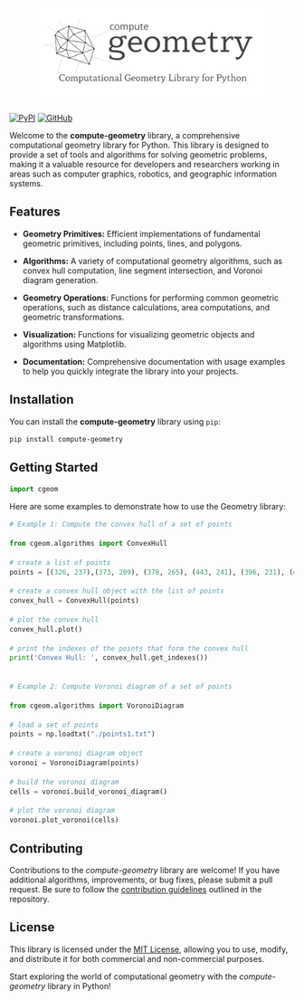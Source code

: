 <h1 align="center">
<img src="logo.png" width="400">
</h1>

[![PyPI](https://img.shields.io/pypi/v/compute-geometry)](https://pypi.org/project/compute-geometry/)
[![GitHub](https://img.shields.io/github/license/kleyt0n/compute-geometry)](https://github.com/kleyt0n/compute-geometry/blob/master/LICENSE)


Welcome to the **compute-geometry** library, a comprehensive computational geometry library for Python. This library is designed to provide a set of tools and algorithms for solving geometric problems, making it a valuable resource for developers and researchers working in areas such as computer graphics, robotics, and geographic information systems.

## Features

- **Geometry Primitives:** Efficient implementations of fundamental geometric primitives, including points, lines, and polygons.
  
- **Algorithms:** A variety of computational geometry algorithms, such as convex hull computation, line segment intersection, and Voronoi diagram generation.

- **Geometry Operations:** Functions for performing common geometric operations, such as distance calculations, area computations, and geometric transformations.

- **Visualization:** Functions for visualizing geometric objects and algorithms using Matplotlib.

- **Documentation:** Comprehensive documentation with usage examples to help you quickly integrate the library into your projects.

## Installation

You can install the **compute-geometry** library using `pip`:

```bash
pip install compute-geometry
```

## Getting Started

```python
import cgeom
```

Here are some examples to demonstrate how to use the Geometry library:

```python
# Example 1: Compute the convex hull of a set of points

from cgeom.algorithms import ConvexHull

# create a list of points
points = [(326, 237),(373, 209), (378, 265), (443, 241), (396, 231), (416, 270), (361, 335), (324, 297)]

# create a convex hull object with the list of points
convex_hull = ConvexHull(points)

# plot the convex hull
convex_hull.plot()

# print the indexes of the points that form the convex hull
print('Convex Hull: ', convex_hull.get_indexes())


# Example 2: Compute Voronoi diagram of a set of points

from cgeom.algorithms import VoronoiDiagram

# load a set of points
points = np.loadtxt("./points1.txt")

# create a voronoi diagram object
voronoi = VoronoiDiagram(points)

# build the voronoi diagram
cells = voronoi.build_voronoi_diagram()

# plot the voronoi diagram
voronoi.plot_voronoi(cells)

```

## Contributing

Contributions to the _compute-geometry_ library are welcome! If you have additional algorithms, improvements, or bug fixes, please submit a pull request. Be sure to follow the [contribution guidelines](CONTRIBUTING.md) outlined in the repository.

## License

This library is licensed under the [MIT License](LICENSE), allowing you to use, modify, and distribute it for both commercial and non-commercial purposes.

Start exploring the world of computational geometry with the _compute-geometry_ library in Python!